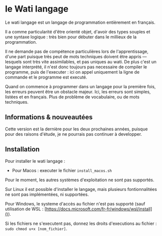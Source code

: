 # le Wati langage
Le wati langage est un langage de programmation entièrement en français.

Il a comme particularité d'être orienté objet, d'avoir des types souples et une syntaxe logique : très bien pour débuter dans le millieux de la programmation.

Il ne demande pas de compétence particulières lors de l'apprentissage, d'une part puisque très peut de mots techniques doivent être appris — lesquels sont très vite assimilables, et pas uniques au wati. De plus c'est un langage interprété, il n'est donc toujours pas necessaire de compiler le programme, puis de l'executer : ici on appel uniquement la ligne de commande et le programme est executé.

Quand on commence à programmer dans un langage pour la première fois, les erreurs peuvent être un obstacle majeur. Ici, les erreurs sont simples, listées et en français. Plus de problème de vocabulaire, ou de mots techniques.

## Informations & nouveautées
Cette version est la dernière pour les deux prochaines années, puisque pour des raisons d'étude, je ne pourrais pas continuer à developper.

## Installation
Pour installer le wati langage : 
- Pour Macos : executer le fichier `install_macos.sh`

Pour le moment, les autres systèmes d'exploitation ne sont pas supportés. 

Sur Linux il est possible d'installer le langage, mais plusieurs fontionnalitées ne sont pas implémentées, ni supportées.

Pour Windows, le systeme d'accès au fichier n'est pas supporté (sauf utilisation de WSL : [https://docs.microsoft.com/fr-fr/windows/wsl/install]()). 

Si les fichiers ne s'executent pas, donnez les droits d'executions au fichier : `sudo chmod u+x [nom_fichier]`.
